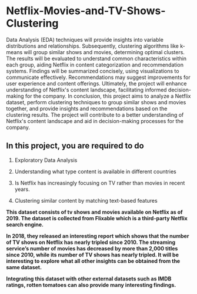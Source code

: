 # Netflix-Movies-and-TV-Shows-Clustering
Data Analysis (EDA) techniques will provide insights into variable distributions and relationships. Subsequently, clustering algorithms like k-means will group similar shows and movies, determining optimal clusters. The results will be evaluated to understand common characteristics within each group, aiding Netflix in content categorization and recommendation systems. Findings will be summarized concisely, using visualizations to communicate effectively. Recommendations may suggest improvements for user experience and content offerings. Ultimately, the project will enhance understanding of Netflix's content landscape, facilitating informed decision-making for the company. In conclusion, this project aims to analyze a Netflix dataset, perform clustering techniques to group similar shows and movies together, and provide insights and recommendations based on the clustering results. The project will contribute to a better understanding of Netflix's content landscape and aid in decision-making processes for the company.
## <b>In this  project, you are required to do </b>
1. Exploratory Data Analysis

2. Understanding what type content is available in different countries

3. Is Netflix has increasingly focusing on TV rather than movies in recent years.
4. Clustering similar content by matching text-based features

**This dataset consists of tv shows and movies available on Netflix as of 2019. The dataset is collected from Flixable which is a third-party Netflix search engine.**

**In 2018, they released an interesting report which shows that the number of TV shows on Netflix has nearly tripled since 2010. The streaming service’s number of movies has decreased by more than 2,000 titles since 2010, while its number of TV shows has nearly tripled. It will be interesting to explore what all other insights can be obtained from the same dataset.**

**Integrating this dataset with other external datasets such as IMDB ratings, rotten tomatoes can also provide many interesting findings.**
